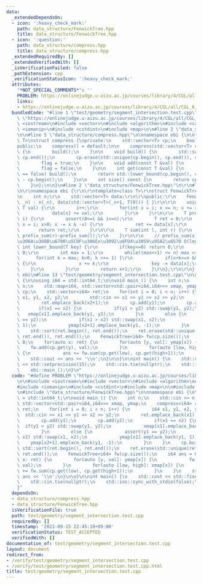 ```yaml
---
data:
  _extendedDependsOn:
  - icon: ':heavy_check_mark:'
    path: data_structure/FenwickTree.hpp
    title: data_structure/FenwickTree.hpp
  - icon: ':question:'
    path: data_structure/compress.hpp
    title: data_structure/compress.hpp
  _extendedRequiredBy: []
  _extendedVerifiedWith: []
  _isVerificationFailed: false
  _pathExtension: cpp
  _verificationStatusIcon: ':heavy_check_mark:'
  attributes:
    '*NOT_SPECIAL_COMMENTS*': ''
    PROBLEM: https://onlinejudge.u-aizu.ac.jp/courses/library/4/CGL/all/CGL_6_A
    links:
    - https://onlinejudge.u-aizu.ac.jp/courses/library/4/CGL/all/CGL_6_A
  bundledCode: "#line 1 \"test/geometry/segment_intersection.test.cpp\"\n#define PROBLEM\
    \ \"https://onlinejudge.u-aizu.ac.jp/courses/library/4/CGL/all/CGL_6_A\"\n\n#include\
    \ <iostream>\n#include <vector>\n#include <algorithm>\n#include <cassert>\n#include\
    \ <iomanip>\n#include <cstdint>\n#include <map>\n\n#line 2 \"data_structure/compress.hpp\"\
    \n\n#line 5 \"data_structure/compress.hpp\"\n\nnamespace ebi {\n\ntemplate<class\
    \ T>\nstruct compress {\nprivate:\n    std::vector<T> cp;\n    bool flag = false;\n\
    public:\n    compress() = default;\n\n    compress(std::vector<T> cp) : cp(cp)\
    \ {\n        build();\n    }\n\n    void build() {\n        std::sort(cp.begin(),\
    \ cp.end());\n        cp.erase(std::unique(cp.begin(), cp.end()), cp.end());\n\
    \        flag = true;\n    }\n\n    void add(const T &val) {\n        cp.emplace_back(val);\n\
    \        flag = false;\n    }\n\n    int get(const T &val) {\n        if(flag\
    \ == false) build();\n        return std::lower_bound(cp.begin(), cp.end(), val)\
    \ - cp.begin();\n    }\n\n    int size() const {\n        return cp.size();\n\
    \    }\n};\n\n}\n#line 2 \"data_structure/FenwickTree.hpp\"\n\r\n#line 5 \"data_structure/FenwickTree.hpp\"\
    \n\r\nnamespace ebi {\r\n\r\ntemplate<class T>\r\nstruct FenwickTree {\r\nprivate:\r\
    \n    int n;\r\n    std::vector<T> data;\r\n\r\npublic:\r\n    FenwickTree(int\
    \ _n) : n(_n), data(std::vector<T>(_n+1, T(0))) { }\r\n\r\n    void add(int i,\
    \ T val) {\r\n        i++;\r\n        for(int x = i; x <= n; x += x & -x) {\r\n\
    \            data[x] += val;\r\n        }\r\n    }\r\n\r\n    T prefix_sum(int\
    \ i) {\r\n        assert(0<=i && i<=n);\r\n        T ret = 0;\r\n        for(int\
    \ x = i; x>0; x -= x & -x) {\r\n            ret += data[x];\r\n        }\r\n \
    \       return ret;\r\n    }\r\n\r\n    T sum(int l, int r) {\r\n        return\
    \ prefix_sum(r)-prefix_sum(l);\r\n    }\r\n\r\n    // prefix_sum(x) >= key \u3068\
    \u306A\u308B\u6700\u5C0F\u306Ex\u3092\u8FD4\u3059\u95A2\u6570 O(log N)\r\n   \
    \ int lower_bound(T key) {\r\n        if(key<=0) return 0;\r\n        int x =\
    \ 0;\r\n        int max = 1;\r\n        while((max<<1) <= n) max <<= 1;\r\n  \
    \      for(int k = max; k>0; k >>= 1) {\r\n            if(x+k<=n && data[x+k]<key)\
    \ {\r\n                x += k;\r\n                key -= data[x];\r\n        \
    \    }\r\n        }\r\n        return x+1;\r\n    }\r\n};\r\n\r\n} // namespace\
    \ ebi\n#line 13 \"test/geometry/segment_intersection.test.cpp\"\n\nnamespace ebi\
    \ {\n\nusing i64 = std::int64_t;\n\nvoid main_() {\n    int n;\n    std::cin >>\
    \ n;\n    std::map<i64, std::vector<std::pair<i64,i64>>> xmap, ymap;\n    compress<i64>\
    \ cp;\n    std::vector<i64> ret;\n    for(int i = 0; i < n; i++) {\n        i64\
    \ x1, y1, x2, y2;\n        std::cin >> x1 >> y1 >> x2 >> y2;\n        ret.emplace_back(x1);\n\
    \        ret.emplace_back(x2+1);\n        cp.add(y1);\n        cp.add(y2);\n \
    \       if(x1 == x2) {\n            if(y1 > y2) std::swap(y1, y2);\n         \
    \   xmap[x1].emplace_back(y1, y2);\n        }\n        else {\n            assert(y1\
    \ == y2);\n            if(x1 > x2) std::swap(x1, x2);\n            ymap[x1].emplace_back(y1,\
    \ 1);\n            ymap[x2+1].emplace_back(y1, -1);\n        }\n    }\n    cp.build();\n\
    \    std::sort(ret.begin(), ret.end());\n    ret.erase(std::unique(ret.begin(),\
    \ ret.end()), ret.end());\n    FenwickTree<i64> fw(cp.size());\n    i64 ans =\
    \ 0;\n    for(auto x: ret) {\n        for(auto [y, val]: ymap[x]) {\n        \
    \    fw.add(cp.get(y), val);\n        }\n        for(auto [low, high]: xmap[x])\
    \ {\n            ans += fw.sum(cp.get(low), cp.get(high+1));\n        }\n    }\n\
    \    std::cout << ans << '\\n';\n}\n\n}\n\nint main() {\n    std::cout << std::fixed\
    \ << std::setprecision(15);\n    std::cin.tie(nullptr);\n    std::ios::sync_with_stdio(false);\n\
    \    ebi::main_();\n}\n"
  code: "#define PROBLEM \"https://onlinejudge.u-aizu.ac.jp/courses/library/4/CGL/all/CGL_6_A\"\
    \n\n#include <iostream>\n#include <vector>\n#include <algorithm>\n#include <cassert>\n\
    #include <iomanip>\n#include <cstdint>\n#include <map>\n\n#include \"data_structure/compress.hpp\"\
    \n#include \"data_structure/FenwickTree.hpp\"\n\nnamespace ebi {\n\nusing i64\
    \ = std::int64_t;\n\nvoid main_() {\n    int n;\n    std::cin >> n;\n    std::map<i64,\
    \ std::vector<std::pair<i64,i64>>> xmap, ymap;\n    compress<i64> cp;\n    std::vector<i64>\
    \ ret;\n    for(int i = 0; i < n; i++) {\n        i64 x1, y1, x2, y2;\n      \
    \  std::cin >> x1 >> y1 >> x2 >> y2;\n        ret.emplace_back(x1);\n        ret.emplace_back(x2+1);\n\
    \        cp.add(y1);\n        cp.add(y2);\n        if(x1 == x2) {\n          \
    \  if(y1 > y2) std::swap(y1, y2);\n            xmap[x1].emplace_back(y1, y2);\n\
    \        }\n        else {\n            assert(y1 == y2);\n            if(x1 >\
    \ x2) std::swap(x1, x2);\n            ymap[x1].emplace_back(y1, 1);\n        \
    \    ymap[x2+1].emplace_back(y1, -1);\n        }\n    }\n    cp.build();\n   \
    \ std::sort(ret.begin(), ret.end());\n    ret.erase(std::unique(ret.begin(), ret.end()),\
    \ ret.end());\n    FenwickTree<i64> fw(cp.size());\n    i64 ans = 0;\n    for(auto\
    \ x: ret) {\n        for(auto [y, val]: ymap[x]) {\n            fw.add(cp.get(y),\
    \ val);\n        }\n        for(auto [low, high]: xmap[x]) {\n            ans\
    \ += fw.sum(cp.get(low), cp.get(high+1));\n        }\n    }\n    std::cout <<\
    \ ans << '\\n';\n}\n\n}\n\nint main() {\n    std::cout << std::fixed << std::setprecision(15);\n\
    \    std::cin.tie(nullptr);\n    std::ios::sync_with_stdio(false);\n    ebi::main_();\n\
    }"
  dependsOn:
  - data_structure/compress.hpp
  - data_structure/FenwickTree.hpp
  isVerificationFile: true
  path: test/geometry/segment_intersection.test.cpp
  requiredBy: []
  timestamp: '2021-09-15 22:45:10+09:00'
  verificationStatus: TEST_ACCEPTED
  verifiedWith: []
documentation_of: test/geometry/segment_intersection.test.cpp
layout: document
redirect_from:
- /verify/test/geometry/segment_intersection.test.cpp
- /verify/test/geometry/segment_intersection.test.cpp.html
title: test/geometry/segment_intersection.test.cpp
---
```

